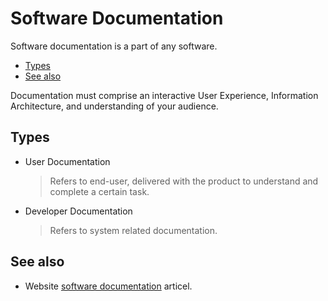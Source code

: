 # Software Documentation

Software documentation is a part of any software.

- [Types](#types)
- [See also](#see-also)

Documentation must comprise an interactive User Experience, Information Architecture, and understanding of your audience.

## Types

- User Documentation
  > Refers to end-user, delivered with the product to understand and complete a certain task.
- Developer Documentation
  > Refers to system related documentation.

## See also

- Website [software documentation](https://document360.com/blog/software-documentation/) articel.

